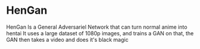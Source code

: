 # HenGan
HenGan Is a General Adversariel Network that can turn normal anime into hentai  It uses a large dataset of 1080p images, and trains a GAN on that, the GAN then takes a video and does it's black magic
